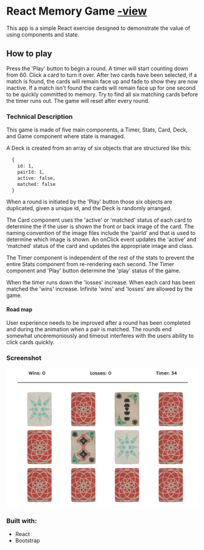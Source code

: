 # React Memory Game [-view](https://jessibramwell.github.io/react-memory-game/)
This app is a simple React exercise designed to demonstrate the value of using components and state.

## How to play

Press the 'Play' button to begin a round. A timer will start counting down from 60. Click a card to turn it over. After two cards have been selected, if a match is found, the cards will remain face up and fade to show they are now inactive. If a match isn't found the cards will remain face up for one second to be quickly committed to memory. Try to find all six matching cards before the timer runs out. The game will reset after every round.

### Technical Description 

This game is made of five main components, a Timer, Stats, Card, Deck, and Game component where state is managed.

A Deck is created from an array of six objects that are structured like this:
```
  {
    id: 1,
    pairId: 1,
    active: false,
    matched: false
  }
```

When a round is initiated by the 'Play' button those six objects are duplicated, given a unique id, and the Deck is randomly arranged.

The Card component uses the 'active' or 'matched' status of each card to determine the if the user is shown the front or back image of the card. The naming convention of the image files include the 'pairId' and that is used to determine which image is shown. An onClick event updates the 'active' and 'matched' status of the card and updates the appropriate image and class.

The Timer component is independent of the rest of the stats to prevent the entire Stats component from re-rendering each second. The Timer component and 'Play' button determine the 'play' status of the game. 

When the timer runs down the 'losses' increase. When each card has been matched the 'wins' increase. Infinite 'wins' and 'losses' are allowed by the game.

#### Road map

User experience needs to be improved after a round has been completed and during the animation when a pair is matched. The rounds end somewhat unceremoniously and timeout interferes with the users ability to click cards quickly.

### Screenshot
 
![React Memory Game in game view](public/img/react-memory-game-play.jpg) 

### Built with:
- React
- Bootstrap


